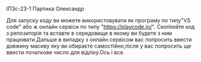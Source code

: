 ІПЗс-23-1
Партика Олександр

Для запуску коду ви можете використовувати як програму по типу"VS code" або ж онлайн сервіси по типу "https://playcode.io/". Скопіюйте код з репозиторія та вставте в середовище в якому ви будете з ним працювати.Дальше в випадку з онлайн сервісом вас попросить ввести довжину масиву яку ви обираєте самостійно,після у вас попросить ще ввести початкове число для відліку.Ось і все.

